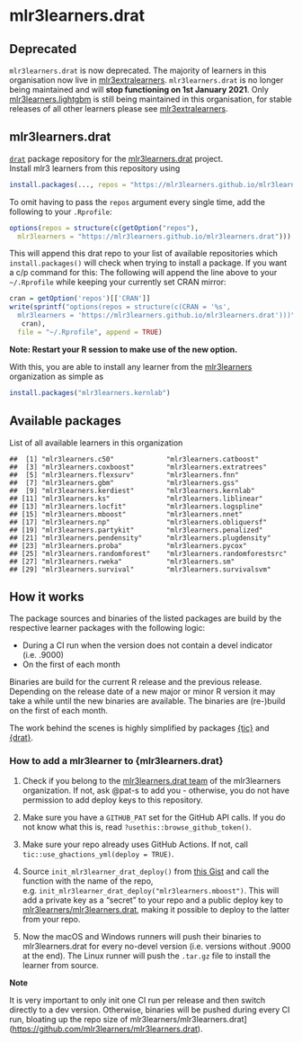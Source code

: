 # mlr3learners.drat

## Deprecated

`mlr3learners.drat` is now deprecated. The majority of learners in this organisation now live in [mlr3extralearners](https://github.com/mlr-org/mlr3extralearners). `mlr3learners.drat` is no longer being maintained and will **stop functioning on 1st January 2021**. Only [mlr3learners.lightgbm](https://github.com/mlr3learners/mlr3learners.lightgbm) is still being maintained in this organisation, for stable releases of all other learners please see [mlr3extralearners](https://github.com/mlr-org/mlr3extralearners).

## mlr3learners.drat

[`drat`](https://github.com/eddelbuettel/drat) package repository for
the
[mlr3learners.drat](https://github.com/mlr3learners/mlr3learners.drat)
project.  
Install mlr3 learners from this repository using

``` r
install.packages(..., repos = "https://mlr3learners.github.io/mlr3learners.drat")
```

To omit having to pass the `repos` argument every single time, add the
following to your `.Rprofile`:

``` r
options(repos = structure(c(getOption("repos"),
  mlr3learners = "https://mlr3learners.github.io/mlr3learners.drat")))
```

This will append this drat repo to your list of available repositories
which `install.packages()` will check when trying to install a package.
If you want a c/p command for this: The following will append the line
above to your `~/.Rprofile` while keeping your currently set CRAN
mirror:

``` r
cran = getOption('repos')[['CRAN']] 
write(sprintf("options(repos = structure(c(CRAN = '%s',
  mlr3learners = 'https://mlr3learners.github.io/mlr3learners.drat')))",
   cran),
  file = "~/.Rprofile", append = TRUE)
```

**Note: Restart your R session to make use of the new option.**

With this, you are able to install any learner from the
[mlr3learners](https://github.com/mlr3learners) organization as simple
as

``` r
install.packages("mlr3learners.kernlab")
```

## Available packages

List of all available learners in this organization

    ##  [1] "mlr3learners.c50"             "mlr3learners.catboost"       
    ##  [3] "mlr3learners.coxboost"        "mlr3learners.extratrees"     
    ##  [5] "mlr3learners.flexsurv"        "mlr3learners.fnn"            
    ##  [7] "mlr3learners.gbm"             "mlr3learners.gss"            
    ##  [9] "mlr3learners.kerdiest"        "mlr3learners.kernlab"        
    ## [11] "mlr3learners.ks"              "mlr3learners.liblinear"      
    ## [13] "mlr3learners.locfit"          "mlr3learners.logspline"      
    ## [15] "mlr3learners.mboost"          "mlr3learners.nnet"           
    ## [17] "mlr3learners.np"              "mlr3learners.obliquersf"     
    ## [19] "mlr3learners.partykit"        "mlr3learners.penalized"      
    ## [21] "mlr3learners.pendensity"      "mlr3learners.plugdensity"    
    ## [23] "mlr3learners.proba"           "mlr3learners.pycox"          
    ## [25] "mlr3learners.randomforest"    "mlr3learners.randomforestsrc"
    ## [27] "mlr3learners.rweka"           "mlr3learners.sm"             
    ## [29] "mlr3learners.survival"        "mlr3learners.survivalsvm"

## How it works

The package sources and binaries of the listed packages are build by the
respective learner packages with the following logic:

  - During a CI run when the version does not contain a devel indicator
    (i.e. .9000)
  - On the first of each month

Binaries are build for the current R release and the previous release.
Depending on the release date of a new major or minor R version it may
take a while until the new binaries are available. The binaries are
(re-)build on the first of each month.

The work behind the scenes is highly simplified by packages
[{tic}](https://github.com/ropensci/tic) and
[{drat}](https://github.com/eddelbuettel/drat).

### How to add a mlr3learner to {mlr3learners.drat}

1.  Check if you belong to the [mlr3learners.drat
    team](https://github.com/orgs/mlr3learners/teams/mlr3learners-drat)
    of the mlr3learners organization. If not, ask @pat-s to add you -
    otherwise, you do not have permission to add deploy keys to this
    repository.

2.  Make sure you have a `GITHUB_PAT` set for the GitHub API calls. If
    you do not know what this is, read
    `?usethis::browse_github_token()`.

3.  Make sure your repo already uses GitHub Actions. If not, call
    `tic::use_ghactions_yml(deploy = TRUE)`.

4.  Source `init_mlr3learner_drat_deploy()` from [this
    Gist](https://gist.github.com/pat-s/be7b0ebc6953726d5a51a171742c3e21)
    and call the function with the name of the repo,
    e.g. `init_mlr3learner_drat_deploy("mlr3learners.mboost")`. This
    will add a private key as a “secret” to your repo and a public
    deploy key to
    [mlr3learners/mlr3learners.drat](https://github.com/mlr3learners/mlr3learners.drat),
    making it possible to deploy to the latter from your repo.

5.  Now the macOS and Windows runners will push their binaries to
    mlr3learners.drat for every no-devel version (i.e. versions without
    .9000 at the end). The Linux runner will push the `.tar.gz` file to
    install the learner from source.

**Note**

It is very important to only init one CI run per release and then switch
directly to a dev version. Otherwise, binaries will be pushed during
every CI run, bloating up the repo size of
mlr3learners/mlr3learners.drat\](<https://github.com/mlr3learners/mlr3learners.drat>).
